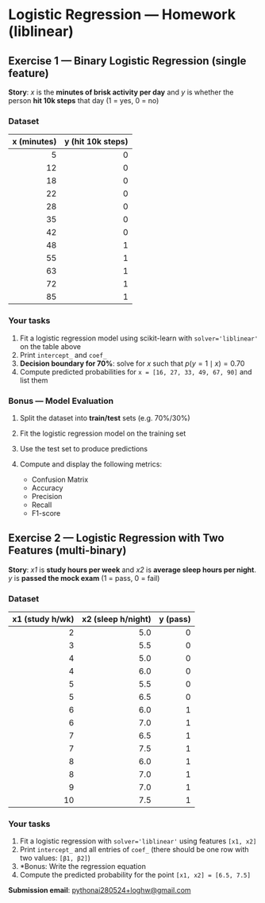 # Logistic Regression — Homework (liblinear)

## Exercise 1 — Binary Logistic Regression (single feature)

**Story**: *x* is the **minutes of brisk activity per day** and *y* is whether the person **hit 10k steps** that day (1 = yes, 0 = no)

### Dataset

| x (minutes) | y (hit 10k steps) |
| ----------: | ----------------: |
|           5 |                 0 |
|          12 |                 0 |
|          18 |                 0 |
|          22 |                 0 |
|          28 |                 0 |
|          35 |                 0 |
|          42 |                 0 |
|          48 |                 1 |
|          55 |                 1 |
|          63 |                 1 |
|          72 |                 1 |
|          85 |                 1 |

### Your tasks

1. Fit a logistic regression model using scikit-learn with `solver='liblinear'` on the table above
2. Print `intercept_` and `coef_`
3. **Decision boundary for 70%**: solve for $x$ such that $p(y=1\mid x) = 0.70$   
5. Compute predicted probabilities for `x = [16, 27, 33, 49, 67, 90]` and list them

### Bonus — Model Evaluation

1. Split the dataset into **train/test** sets (e.g. 70%/30%)
2. Fit the logistic regression model on the training set
3. Use the test set to produce predictions
4. Compute and display the following metrics:

   * Confusion Matrix
   * Accuracy
   * Precision
   * Recall
   * F1-score


## Exercise 2 — Logistic Regression with Two Features (multi-binary)

**Story**: *x1* is **study hours per week** and *x2* is **average sleep hours per night**. *y* is **passed the mock exam** (1 = pass, 0 = fail)

### Dataset

| x1 (study h/wk) | x2 (sleep h/night) | y (pass) |
| --------------: | -----------------: | -------: |
|               2 |                5.0 |        0 |
|               3 |                5.5 |        0 |
|               4 |                5.0 |        0 |
|               4 |                6.0 |        0 |
|               5 |                5.5 |        0 |
|               5 |                6.5 |        0 |
|               6 |                6.0 |        1 |
|               6 |                7.0 |        1 |
|               7 |                6.5 |        1 |
|               7 |                7.5 |        1 |
|               8 |                6.0 |        1 |
|               8 |                7.0 |        1 |
|               9 |                7.0 |        1 |
|              10 |                7.5 |        1 |

### Your tasks

1. Fit a logistic regression with `solver='liblinear'` using features `[x1, x2]`
2. Print `intercept_` and all entries of `coef_` (there should be one row with two values: `[β1, β2]`)
3. *Bonus: Write the regression equation
4. Compute the predicted probability for the point `[x1, x2] = [6.5, 7.5]`

**Submission email**: [pythonai280524+loghw@gmail.com](mailto:pythonai280524+loghw@gmail.com)
